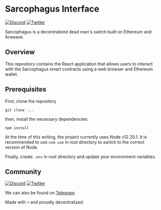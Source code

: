 # Sarcophagus Interface
[![Discord](https://img.shields.io/discord/753398645507883099?color=768AD4&label=discord)](https://discord.com/channels/753398645507883099/)
[![Twitter](https://img.shields.io/twitter/follow/sarcophagusio?style=social)](https://twitter.com/sarcophagusio)

Sarcophagus is a decentralized dead man's switch built on Ethereum and Arweave.

## Overview

This repository contains the React application that allows users to interact with the Sarcophagus smart contracts using a web browser and Ethereum wallet.

## Prerequisites
First, clone the repository

```
git clone ...
```

then, install the necessary dependencies:

```
npm install
```

At the time of this writing, the project currently uses Node v12.20.1. It is recommended to use `nvm use` in root directory to switch to the correct version of Node.

Finally, create `.env` in root directory and update your environment variables.

## Community
[![Discord](https://img.shields.io/discord/753398645507883099?color=768AD4&label=discord)](https://discord.com/channels/753398645507883099/)
[![Twitter](https://img.shields.io/twitter/follow/sarcophagusio?style=social)](https://twitter.com/sarcophagusio)

We can also be found on [Telegram](https://t.me/sarcophagusio).

Made with :skull: and proudly decentralized.